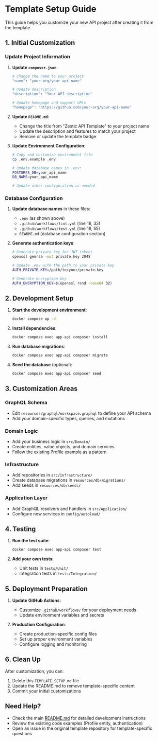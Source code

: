 # Template Setup Guide

This guide helps you customize your new API project after creating it from the template.

## 1. Initial Customization

### Update Project Information
1. **Update `composer.json`**:
   ```bash
   # Change the name to your project
   "name": "your-org/your-api-name"
   
   # Update description
   "description": "Your API description"
   
   # Update homepage and support URLs
   "homepage": "https://github.com/your-org/your-api-name"
   ```

2. **Update `README.md`**:
   - Change the title from "Zestic API Template" to your project name
   - Update the description and features to match your project
   - Remove or update the template badge

3. **Update Environment Configuration**:
   ```bash
   # Copy and customize environment file
   cp .env.example .env
   
   # Update database names in .env:
   POSTGRES_DB=your_api_name
   DB_NAME=your_api_name
   
   # Update other configuration as needed
   ```

### Database Configuration
1. **Update database names** in these files:
   - `.env` (as shown above)
   - `.github/workflows/lint.yml` (line 18, 33)
   - `.github/workflows/test.yml` (line 18, 55)
   - `README.md` (database configuration section)

2. **Generate authentication keys**:
   ```bash
   # Generate private key for JWT tokens
   openssl genrsa -out private.key 2048
   
   # Update .env with the path to your private key
   AUTH_PRIVATE_KEY=/path/to/your/private.key
   
   # Generate encryption key
   AUTH_ENCRYPTION_KEY=$(openssl rand -base64 32)
   ```

## 2. Development Setup

1. **Start the development environment**:
   ```bash
   docker compose up -d
   ```

2. **Install dependencies**:
   ```bash
   docker compose exec app-api composer install
   ```

3. **Run database migrations**:
   ```bash
   docker compose exec app-api composer migrate
   ```

4. **Seed the database** (optional):
   ```bash
   docker compose exec app-api composer seed
   ```

## 3. Customization Areas

### GraphQL Schema
- Edit `resources/graphql/workspace.graphql` to define your API schema
- Add your domain-specific types, queries, and mutations

### Domain Logic
- Add your business logic in `src/Domain/`
- Create entities, value objects, and domain services
- Follow the existing Profile example as a pattern

### Infrastructure
- Add repositories in `src/Infrastructure/`
- Create database migrations in `resources/db/migrations/`
- Add seeds in `resources/db/seeds/`

### Application Layer
- Add GraphQL resolvers and handlers in `src/Application/`
- Configure new services in `config/autoload/`

## 4. Testing

1. **Run the test suite**:
   ```bash
   docker compose exec app-api composer test
   ```

2. **Add your own tests**:
   - Unit tests in `tests/Unit/`
   - Integration tests in `tests/Integration/`

## 5. Deployment Preparation

1. **Update GitHub Actions**:
   - Customize `.github/workflows/` for your deployment needs
   - Update environment variables and secrets

2. **Production Configuration**:
   - Create production-specific config files
   - Set up proper environment variables
   - Configure logging and monitoring

## 6. Clean Up

After customization, you can:
1. Delete this `TEMPLATE_SETUP.md` file
2. Update the README.md to remove template-specific content
3. Commit your initial customizations

## Need Help?

- Check the main [README.md](README.md) for detailed development instructions
- Review the existing code examples (Profile entity, authentication)
- Open an issue in the original template repository for template-specific questions
